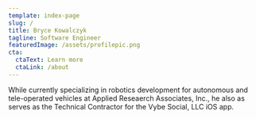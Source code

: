 ```yaml
---
template: index-page
slug: /
title: Bryce Kowalczyk
tagline: Software Engineer
featuredImage: /assets/profilepic.png
cta:
  ctaText: Learn more
  ctaLink: /about
---
```


While currently specializing in robotics development for autonomous and tele-operated vehicles at Applied Reseaerch Associates, Inc., he also as serves as the Technical Contractor for the Vybe Social, LLC iOS app.

